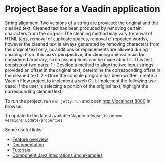 # Project Base for a Vaadin application

String alignment
Two versions of a string are provided: the original and the cleaned text. Cleaned text has been produced by removing certain characters from the original. The cleaning method may vary (removal of HTML tags, removal of duplicate spaces, removal of repeated words), however the cleaned text is always generated by removing characters from the original text only, no additions or replacements are allowed during cleaning. From this task’s perspective, the cleaning method must be considered arbitrary, so no assumptions can be made about it.
This test consists of two parts:
1 - Develop a method to align the two input strings: provided an offset in the original text, determine the corresponding offset in the cleaned text.
2 - Once the console program has been written, create a Vaadin Flow project to implement a web GUI. Implement the following use case:
If the user is selecting a portion of the original text, highlight the corresponding cleaned text.


To run the project, run `mvn jetty:run` and open [http://localhost:8080](http://localhost:8080) in browser.

To update to the latest available Vaadin release, issue `mvn 
versions:update-properties`

Some useful links:
- [Feature overview](https://vaadin.com/flow)
- [Documentation](https://vaadin.com/docs/flow/Overview.html)
- [Tutorials](https://vaadin.com/tutorials?q=tag:Flow) 
- [Component Java integrations and examples](https://vaadin.com/components)